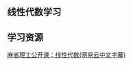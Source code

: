 线性代数学习
----------


## 学习资源


[麻省理工公开课：线性代数(网易云中文字幕)](http://open.163.com/special/opencourse/daishu.html)